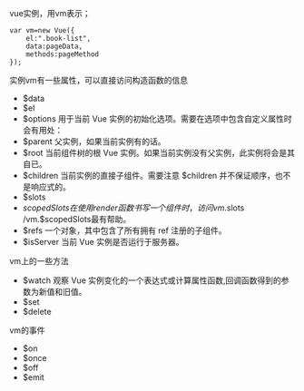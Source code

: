 vue实例，用vm表示；

    var vm=new Vue({
        el:".book-list",
        data:pageData,
        methods:pageMethod
    });


实例vm有一些属性，可以直接访问构造函数的信息
- $data
- $el
- $options		用于当前 Vue 实例的初始化选项。需要在选项中包含自定义属性时会有用处：
- $parent		父实例，如果当前实例有的话。
- $root			当前组件树的根 Vue 实例。如果当前实例没有父实例，此实例将会是其自已。
- $children		当前实例的直接子组件。需要注意 $children 并不保证顺序，也不是响应式的。
- $slots
- $scopedSlots	在使用 render 函数书写一个组件时，访问 vm.$slots /vm.$scopedSlots最有帮助。
- $refs			一个对象，其中包含了所有拥有 ref 注册的子组件。
- $isServer		当前 Vue 实例是否运行于服务器。

vm上的一些方法
- $watch			观察 Vue 实例变化的一个表达式或计算属性函数,回调函数得到的参数为新值和旧值。
- $set
- $delete

vm的事件
- $on
- $once
- $off
- $emit